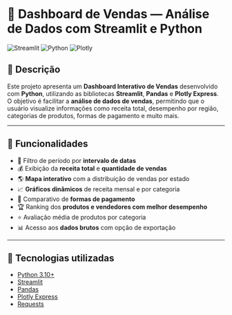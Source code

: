# 🛒 Dashboard de Vendas — Análise de Dados com Streamlit e Python

![Streamlit](https://img.shields.io/badge/Framework-Streamlit-FF4B4B?logo=streamlit&logoColor=white)
![Python](https://img.shields.io/badge/Linguagem-Python-3776AB?logo=python&logoColor=white)
![Plotly](https://img.shields.io/badge/Visualização-Plotly-3F4F75?logo=plotly&logoColor=white)

## 📖 Descrição

Este projeto apresenta um **Dashboard Interativo de Vendas** desenvolvido com **Python**, utilizando as bibliotecas **Streamlit**, **Pandas** e **Plotly Express**.  
O objetivo é facilitar a **análise de dados de vendas**, permitindo que o usuário visualize informações como receita total, desempenho por região, categorias de produtos, formas de pagamento e muito mais.

---

## 🚀 Funcionalidades

- 📅 Filtro de período por **intervalo de datas**
- 💰 Exibição da **receita total** e **quantidade de vendas**
- 🌎 **Mapa interativo** com a distribuição de vendas por estado
- 📈 **Gráficos dinâmicos** de receita mensal e por categoria
- 🧾 Comparativo de **formas de pagamento**
- 🏆 Ranking dos **produtos e vendedores com melhor desempenho**
- ⭐ Avaliação média de produtos por categoria
- 📊 Acesso aos **dados brutos** com opção de exportação

---

## 🧰 Tecnologias utilizadas

- [Python 3.10+](https://www.python.org/)
- [Streamlit](https://streamlit.io/)
- [Pandas](https://pandas.pydata.org/)
- [Plotly Express](https://plotly.com/python/plotly-express/)
- [Requests](https://docs.python-requests.org/)

